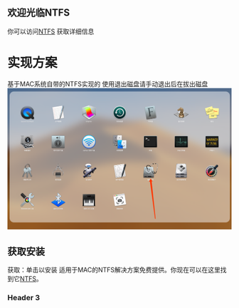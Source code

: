 ## 欢迎光临NTFS
你可以访问[NTFS](https://fkv587.github.io/MACNTFS/) 获取详细信息

# 实现方案 
基于MAC系统自带的NTFS实现的 使用退出磁盘请手动退出后在拔出磁盘
![Image text](https://github.com/FKV587/MACNTFS/blob/gh-pages/f7b7571f6eca95f8aa140bad6bbdfde6.png)



## 获取安装
获取：单击以安装
适用于MAC的NTFS解决方案免费提供。你现在可以在这里找到它[NTFS](https://fkv587.github.io/MACNTFS)。




### Header 3
